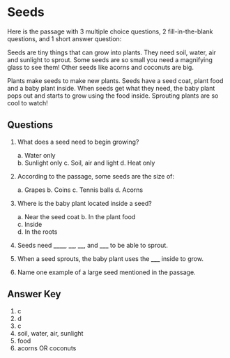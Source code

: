 # Seeds

Here is the passage with 3 multiple choice questions, 2 fill-in-the-blank questions, and 1 short answer question:

Seeds are tiny things that can grow into plants. They need soil, water, air and sunlight to sprout. Some seeds are so small you need a magnifying glass to see them! Other seeds like acorns and coconuts are big.

Plants make seeds to make new plants. Seeds have a seed coat, plant food and a baby plant inside. When seeds get what they need, the baby plant pops out and starts to grow using the food inside. Sprouting plants are so cool to watch!

## Questions

1. What does a seed need to begin growing?

   a. Water only  
   b. Sunlight only
   c. Soil, air and light
   d. Heat only

2. According to the passage, some seeds are the size of:

   a. Grapes
   b. Coins
   c. Tennis balls
   d. Acorns

3. Where is the baby plant located inside a seed?

   a. Near the seed coat
   b. In the plant food  
   c. Inside  
   d. In the roots

4. Seeds need ****\_\_\_\_****, ****\_\_****, ****\_\_****, and ****\_\_\_**** to be able to sprout.

5. When a seed sprouts, the baby plant uses the ****\_\_\_**** inside to grow.

6. Name one example of a large seed mentioned in the passage.

## Answer Key

1. c
2. d
3. c
4. soil, water, air, sunlight
5. food
6. acorns OR coconuts
